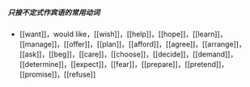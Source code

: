 ##### 只接不定式作宾语的常用动词
- [[want]]，would like，[[wish]]，[[help]]，[[hope]]，[[learn]]，[[manage]]，[[offer]]，[[plan]]，[[afford]]，[[agree]]，[[arrange]]，[[ask]]，[[beg]]，[[care]]，[[choose]]，[[decide]]，[[demand]]，[[determine]]，[[expect]]，[[fear]]，[[prepare]]，[[pretend]]，[[promise]]，[[refuse]]
